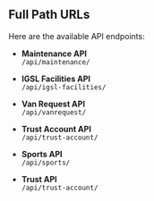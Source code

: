 
## Full Path URLs

Here are the available API endpoints:

- **Maintenance API**  
  `/api/maintenance/`

- **IGSL Facilities API**  
  `/api/igsl-facilities/`

- **Van Request API**  
  `/api/vanrequest/`

- **Trust Account API**  
  `/api/trust-account/`

- **Sports API**  
  `/api/sports/`

- **Trust API**  
  `/api/trust-account/`

